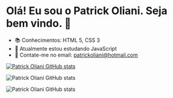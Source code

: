 # Olá! Eu sou o Patrick Oliani. Seja bem vindo. 👋

- 📚 Conhecimentos: HTML 5, CSS 3
- 🌱 Atualmente estou estudando JavaScript
- 💬 Contate-me no email: patrickoliani@hotmail.com

[![Patrick Oliani GitHub stats](https://github-readme-stats.vercel.app/api?username=PatrickOliani)](https://github.com/PatrickOliani/github-readme-stats)

![Patrick Oliani GitHub stats](https://github-readme-stats.vercel.app/api?username=PatrickOliani&show_icons=true)

![Patrick Oliani GitHub stats](https://github-readme-stats.vercel.app/api?username=PatrickOliani&show_icons=true&theme=midnight-purple)
